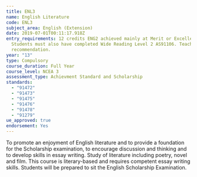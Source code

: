 ```yaml
---
title: ENL3
name: English Literature
code: ENL3
subject_area: English (Extension)
date: 2019-07-01T00:11:17.918Z
entry_requirements: 12 credits ENG2 achieved mainly at Merit or Excellence.
  Students must also have completed Wide Reading Level 2 AS91106. Teacher
  recommendation.
year: "13"
type: Compulsory
course_duration: Full Year
course_level: NCEA 3
assessment_type: Achievment Standard and Scholarship
standards:
  - "91472"
  - "91473"
  - "91475"
  - "91476"
  - "91478"
  - "91279"
ue_approved: true
endorsement: Yes
---
```

To promote an enjoyment of English literature and to provide a foundation for the Scholarship examination, to encourage discussion and thinking and to develop skills in essay writing. Study of literature including poetry, novel and film. This course is literary-based and requires competent essay writing skills. Students will be prepared to sit the English Scholarship Examination.